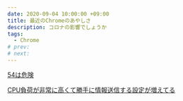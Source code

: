 ```yaml
---
date: 2020-09-04 10:00:00 +09:00
title: 最近のChromeのあやしさ
description: コロナの影響でしょうか
tags:
  - Chrome
# prev:
# next:
---
```


[54は危険](https://news.mynavi.jp/article/20200820-1236607/)

[CPU負荷が非常に高くて勝手に情報送信する設定が増えてる](https://qiita.com/YuheiTani/items/162ce1d559d2618f31b4)

